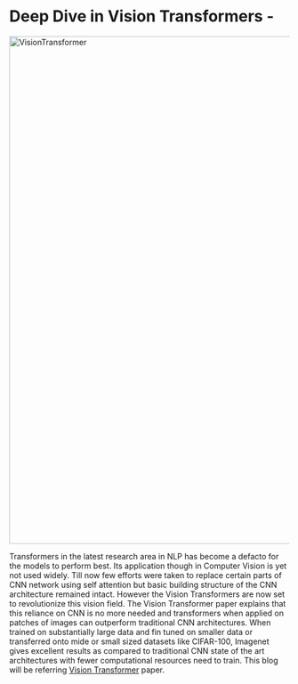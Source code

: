 # Deep Dive in Vision Transformers - 
<img width="913" alt="VisionTransformer" src="https://user-images.githubusercontent.com/46114095/121113343-85e00000-c82f-11eb-800f-654a4f667c56.png">

Transformers in the latest research area in NLP has become a defacto for the models to perform best. Its application though in Computer Vision is yet not used widely. Till now few efforts were taken to replace certain parts of CNN network using self attention but basic  building structure of the CNN architecture remained intact. However the Vision Transformers are now set to revolutionize this vision field. The Vision Transformer paper explains that this reliance on CNN is no more needed and transformers when applied on patches of images can outperform traditional CNN architectures. When trained on substantially large data and fin tuned on smaller data or transferred onto mide or small sized datasets like CIFAR-100, Imagenet gives excellent results as compared to traditional CNN state of the art architectures with fewer computational resources need to train. This blog will be referring [Vision Transformer](https://arxiv.org/pdf/2010.11929v2.pdf) paper.


